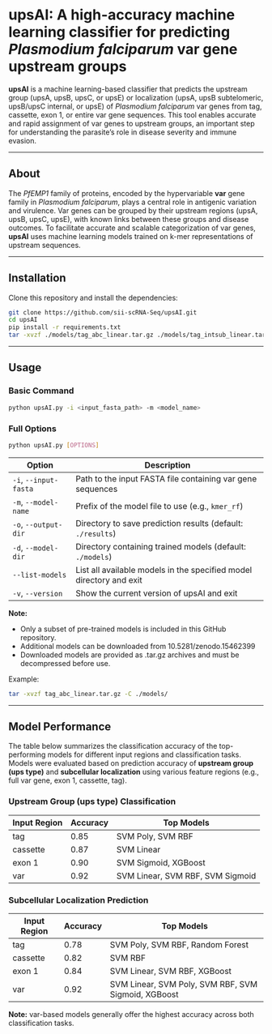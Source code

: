 # upsAI: A high-accuracy machine learning classifier for predicting *Plasmodium falciparum* var gene upstream groups 

**upsAI** is a machine learning-based classifier that predicts the upstream group (upsA, upsB, upsC, or upsE) or localization (upsA, upsB subtelomeric, upsB/upsC internal, or upsE) of *Plasmodium falciparum* var genes from tag, cassette, exon 1, or entire var gene sequences. This tool enables accurate and rapid assignment of var genes to upstream groups, an important step for understanding the parasite’s role in disease severity and immune evasion.

---

## About

The *PfEMP1* family of proteins, encoded by the hypervariable **var** gene family in *Plasmodium falciparum*, plays a central role in antigenic variation and virulence. Var genes can be grouped by their upstream regions (upsA, upsB, upsC, upsE), with known links between these groups and disease outcomes.
To facilitate accurate and scalable categorization of var genes, **upsAI** uses machine learning models trained on k-mer representations of upstream sequences.

---

## Installation

Clone this repository and install the dependencies:

```bash
git clone https://github.com/sii-scRNA-Seq/upsAI.git
cd upsAI
pip install -r requirements.txt
tar -xvzf ./models/tag_abc_linear.tar.gz ./models/tag_intsub_linear.tar.gz -C ./models/
```

---

## Usage

### Basic Command

```bash
python upsAI.py -i <input_fasta_path> -m <model_name>
```

### Full Options

```bash
python upsAI.py [OPTIONS]
```

| Option                | Description                                                         |
| --------------------- | ------------------------------------------------------------------- |
| `-i`, `--input-fasta` | Path to the input FASTA file containing var gene sequences          |
| `-m`, `--model-name`  | Prefix of the model file to use (e.g., `kmer_rf`)                   |
| `-o`, `--output-dir`  | Directory to save prediction results (default: `./results`)         |
| `-d`, `--model-dir`   | Directory containing trained models (default: `./models`)           |
| `--list-models`       | List all available models in the specified model directory and exit |
| `-v`, `--version`     | Show the current version of upsAI and exit                          |


**Note:**
- Only a subset of pre-trained models is included in this GitHub repository.
- Additional models can be downloaded from 10.5281/zenodo.15462399
- Downloaded models are provided as .tar.gz archives and must be decompressed before use.

Example:
```bash
tar -xvzf tag_abc_linear.tar.gz -C ./models/
```

---

## Model Performance

The table below summarizes the classification accuracy of the top-performing models for different input regions and classification tasks. Models were evaluated based on prediction accuracy of **upstream group (ups type)** and **subcellular localization** using various feature regions (e.g., full var gene, exon 1, cassette, tag).

### Upstream Group (ups type) Classification

| Input Region | Accuracy | Top Models                                       |
|--------------|----------|--------------------------------------------------|
| tag          | 0.85     | SVM Poly, SVM RBF                                |
| cassette     | 0.87     | SVM Linear                                       |
| exon 1       | 0.90     | SVM Sigmoid, XGBoost                             |
| var          | 0.92     | SVM Linear, SVM RBF, SVM Sigmoid                 |

### Subcellular Localization Prediction

| Input Region | Accuracy | Top Models                                          |
|--------------|----------|-----------------------------------------------------|
| tag          | 0.78     | SVM Poly, SVM RBF, Random Forest                    |
| cassette     | 0.82     | SVM RBF                                             |
| exon 1       | 0.84     | SVM Linear, SVM RBF, XGBoost                        |
| var          | 0.92     | SVM Linear, SVM Poly, SVM RBF, SVM Sigmoid, XGBoost |

**Note:** var-based models generally offer the highest accuracy across both classification tasks.